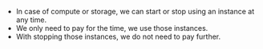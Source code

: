 - In case of compute or storage, we can start or stop using an instance at any time.
- We only need to pay for the time, we use those instances.
- With stopping those instances, we do not need to pay further.